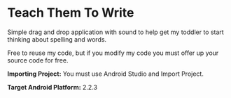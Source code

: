 <h1>Teach Them To Write</h1>

<p>Simple drag and drop application with sound to help get my toddler to start thinking about spelling and words.</p>

<p>Free to reuse my code, but if you modify my code you must offer up your source code for free.</p>

<p><b>Importing Project:</b> You must use Android Studio and Import Project.</p>

<p><b>Target Android Platform:</b> 2.2.3</p>